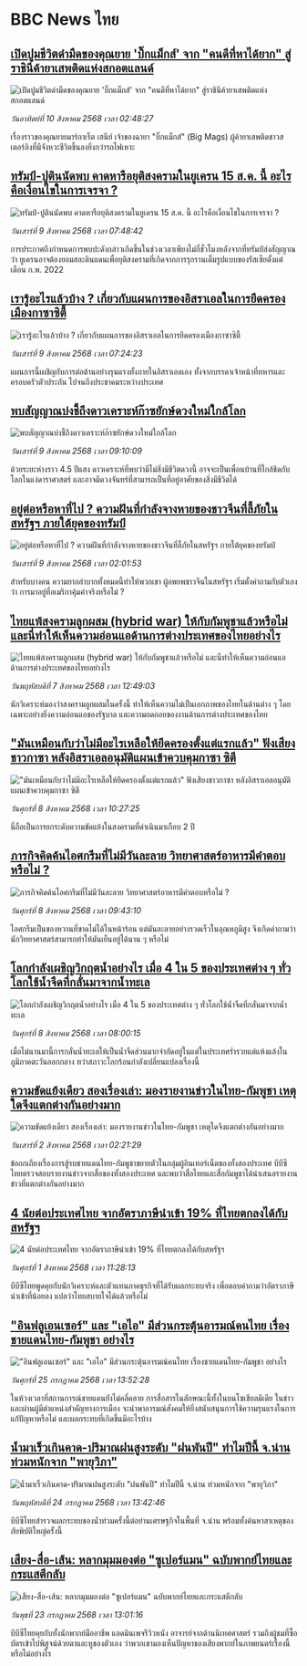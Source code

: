# BBC News ไทย## [เปิดปูมชีวิตดำมืดของคุณยาย 'บิ๊กแม็กส์' จาก "คนดีที่หาได้ยาก" สู่ราชินีค้ายาเสพติดแห่งสกอตแลนด์](https://www.bbc.com/thai/articles/c05e6rlz6llo?at_medium=RSS&at_campaign=rss?at_campaign=githubrss)![เปิดปูมชีวิตดำมืดของคุณยาย 'บิ๊กแม็กส์' จาก "คนดีที่หาได้ยาก" สู่ราชินีค้ายาเสพติดแห่งสกอตแลนด์](https://ichef.bbci.co.uk/ace/ws/240/cpsprodpb/b90d/live/6dd23030-73bd-11f0-8071-1788c7e8ae0e.jpg)_วันอาทิตย์ที่ 10 สิงหาคม 2568 เวลา 02:48:27_เรื่องราวของคุณยายมาร์กาเร็ต เฮนีย์ เจ้าของฉายา "บิ๊กแม็กส์" (Big Mags) ผู้ค้ายาเสพติดชาวสเตอร์ลิงที่มีจังหวะชีวิตขึ้นลงยิ่งกว่ารถไฟเหาะ## [ทรัมป์-ปูตินนัดพบ คาดหารือยุติสงครามในยูเครน 15 ส.ค. นี้ อะไรคือเงื่อนไขในการเจรจา ? ](https://www.bbc.com/thai/articles/cvgv457w4q3o?at_medium=RSS&at_campaign=rss?at_campaign=githubrss)![ทรัมป์-ปูตินนัดพบ คาดหารือยุติสงครามในยูเครน 15 ส.ค. นี้ อะไรคือเงื่อนไขในการเจรจา ? ](https://ichef.bbci.co.uk/ace/ws/240/cpsprodpb/89f3/live/5b328460-746d-11f0-ad5a-6daee3ba97a6.jpg)_วันเสาร์ที่ 9 สิงหาคม 2568 เวลา 07:48:42_การประกาศถึงกำหนดการพบปะดังกล่าวเกิดขึ้นในช่วงเวลาเพียงไม่กี่ชั่วโมงหลังจากที่ทรัมป์ส่งสัญญาณว่า ยูเครนอาจต้องยอมสละดินแดนเพื่อยุติสงครามที่เกิดจากการรุกรานเต็มรูปแบบของรัสเซียตั้งแต่เดือน ก.พ. 2022## [เรารู้อะไรแล้วบ้าง ? เกี่ยวกับแผนการของอิสราเอลในการยึดครองเมืองกาซาซิตี้](https://www.bbc.com/thai/articles/c206rd803zgo?at_medium=RSS&at_campaign=rss?at_campaign=githubrss)![เรารู้อะไรแล้วบ้าง ? เกี่ยวกับแผนการของอิสราเอลในการยึดครองเมืองกาซาซิตี้](https://ichef.bbci.co.uk/ace/ws/240/cpsprodpb/238c/live/43cce6c0-7446-11f0-a20f-3b86f375586a.jpg)_วันเสาร์ที่ 9 สิงหาคม 2568 เวลา 07:24:23_แผนการนี้เผชิญกับการต่อต้านอย่างรุนแรงทั้งภายในอิสราเอลเอง ทั้งจากบรรดาเจ้าหน้าที่ทหารและครอบครัวตัวประกัน ไปจนถึงประชาคมระหว่างประเทศ## [พบสัญญาณบ่งชี้ถึงดาวเคราะห์ก๊าซยักษ์ดวงใหม่ใกล้โลก](https://www.bbc.com/thai/articles/ckgl62l6z73o?at_medium=RSS&at_campaign=rss?at_campaign=githubrss)![พบสัญญาณบ่งชี้ถึงดาวเคราะห์ก๊าซยักษ์ดวงใหม่ใกล้โลก](https://ichef.bbci.co.uk/ace/ws/240/cpsprodpb/ac71/live/8273fad0-7450-11f0-8071-1788c7e8ae0e.jpg)_วันเสาร์ที่ 9 สิงหาคม 2568 เวลา 09:10:09_ด้วยระยะห่างราว 4.5 ปีแสง ดาวเคราะห์ที่พบว่ามีไม่สิ่งมีชีวิตดวงนี้ อาจจะเป็นเพื่อนบ้านที่ใกล้ชิดกับโลกในแง่ดาราศาสตร์ และอาจมีดวงจันทร์ที่สามารถเป็นที่อยู่อาศัยของสิ่งมีชีวิตได้## [อยู่ต่อหรือหาที่ไป ? ความฝันที่กำลังจางหายของชาวจีนที่ลี้ภัยในสหรัฐฯ ภายใต้ยุคของทรัมป์](https://www.bbc.com/thai/articles/c1kz4pm20vdo?at_medium=RSS&at_campaign=rss?at_campaign=githubrss)![อยู่ต่อหรือหาที่ไป ? ความฝันที่กำลังจางหายของชาวจีนที่ลี้ภัยในสหรัฐฯ ภายใต้ยุคของทรัมป์](https://ichef.bbci.co.uk/ace/ws/240/cpsprodpb/b02e/live/7312fa30-7119-11f0-89ea-4d6f9851f623.jpg)_วันเสาร์ที่ 9 สิงหาคม 2568 เวลา 02:01:53_สำหรับบางคน ความยากลำบากทั้งหมดนี้ทำให้พวกเขา ผู้อพยพชาวจีนในสหรัฐฯ เริ่มตั้งคำถามกับตัวเองว่า การมาอยู่ที่อเมริกาคุ้มค่าจริงหรือไม่ ?## [ไทยแพ้สงครามลูกผสม (hybrid war) ให้กับกัมพูชาแล้วหรือไม่ และนี่ทำให้เห็นความอ่อนแอด้านการต่างประเทศของไทยอย่างไร](https://www.bbc.com/thai/articles/cgr95grdz1eo?at_medium=RSS&at_campaign=rss?at_campaign=githubrss)![ไทยแพ้สงครามลูกผสม (hybrid war) ให้กับกัมพูชาแล้วหรือไม่ และนี่ทำให้เห็นความอ่อนแอด้านการต่างประเทศของไทยอย่างไร](https://ichef.bbci.co.uk/ace/ws/240/cpsprodpb/007e/live/eb5fcec0-7383-11f0-8071-1788c7e8ae0e.jpg)_วันพฤหัสบดีที่ 7 สิงหาคม 2568 เวลา 12:49:03_นักวิเคราะห์มองว่าสงครามลูกผสมในครั้งนี้ ทำให้เห็นความไม่เป็นเอกภาพของไทยในด้านต่าง ๆ โดยเฉพาะอย่างยิ่งความอ่อนแอของรัฐบาล และความถดถอยของงานด้านการต่างประเทศของไทย## ["มันเหมือนกับว่าไม่มีอะไรเหลือให้ยึดครองตั้งแต่แรกแล้ว" ฟังเสียงชาวกาซา หลังอิสราเอลอนุมัติแผนเข้าควบคุมกาซา ซิตี](https://www.bbc.com/thai/articles/cev24mxp8zyo?at_medium=RSS&at_campaign=rss?at_campaign=githubrss)!["มันเหมือนกับว่าไม่มีอะไรเหลือให้ยึดครองตั้งแต่แรกแล้ว" ฟังเสียงชาวกาซา หลังอิสราเอลอนุมัติแผนเข้าควบคุมกาซา ซิตี](https://ichef.bbci.co.uk/ace/ws/240/cpsprodpb/e28d/live/4d04be10-741f-11f0-a6a2-dd8fdce09f63.jpg)_วันศุกร์ที่ 8 สิงหาคม 2568 เวลา 10:27:25_นี่ถือเป็นการยกระดับความขัดแย้งในสงครามที่ดำเนินมาเกือบ 2 ปี## [ภารกิจคิดค้นไอศกรีมที่ไม่มีวันละลาย วิทยาศาสตร์อาหารมีคำตอบหรือไม่ ?](https://www.bbc.com/thai/articles/c62nveez37po?at_medium=RSS&at_campaign=rss?at_campaign=githubrss)![ภารกิจคิดค้นไอศกรีมที่ไม่มีวันละลาย วิทยาศาสตร์อาหารมีคำตอบหรือไม่ ?](https://ichef.bbci.co.uk/ace/ws/240/cpsprodpb/0608/live/c17c5370-7433-11f0-a20f-3b86f375586a.jpg)_วันศุกร์ที่ 8 สิงหาคม 2568 เวลา 09:43:10_ไอศกรีมเป็นของหวานที่ขาดไม่ได้ในหน้าร้อน แต่มันละลายอย่างรวดเร็วในอุณหภูมิสูง จึงเกิดคำถามว่านักวิทยาศาสตร์สามารถทำให้มันเย็นอยู่ได้นาน ๆ หรือไม่## [โลกกำลังเผชิญวิกฤตน้ำอย่างไร เมื่อ 4 ใน 5 ของประเทศต่าง ๆ ทั่วโลกใช้น้ำจืดที่กลั่นมาจากน้ำทะเล](https://www.bbc.com/thai/articles/clyrzjdwl18o?at_medium=RSS&at_campaign=rss?at_campaign=githubrss)![โลกกำลังเผชิญวิกฤตน้ำอย่างไร เมื่อ 4 ใน 5 ของประเทศต่าง ๆ ทั่วโลกใช้น้ำจืดที่กลั่นมาจากน้ำทะเล](https://ichef.bbci.co.uk/ace/ws/240/cpsprodpb/6880/live/116dc940-739e-11f0-a975-cb151ca452f4.jpg)_วันศุกร์ที่ 8 สิงหาคม 2568 เวลา 08:00:15_เมื่อไม่นานมานี้การกลั่นน้ำทะเลให้เป็นน้ำจืดส่วนมากจำกัดอยู่ในแต่ในประเทศร่ำรวยแต่แห้งแล้งในภูมิภาคตะวันออกกลาง ทว่าสภาวะโลกร้อนกำลังเปลี่ยนแปลงเรื่องนี้## [ความขัดแย้งเดียว สองเรื่องเล่า: มองรายงานข่าวในไทย-กัมพูชา เหตุใดจึงแตกต่างกันอย่างมาก](https://www.bbc.com/thai/articles/ckgj9nj8q2yo?at_medium=RSS&at_campaign=rss?at_campaign=githubrss)![ความขัดแย้งเดียว สองเรื่องเล่า: มองรายงานข่าวในไทย-กัมพูชา เหตุใดจึงแตกต่างกันอย่างมาก](https://ichef.bbci.co.uk/ace/ws/240/cpsprodpb/c720/live/35ac2d10-6f48-11f0-af20-030418be2ca5.jpg)_วันเสาร์ที่ 2 สิงหาคม 2568 เวลา 02:21:29_ข้อถกเถียงเรื่องการสู้รบชายแดนไทย-กัมพูชาขยายตัวในกลุ่มผู้อินเทอร์เน็ตของทั้งสองประเทศ บีบีซีไทยตรวจสอบรายงานข่าวจากสื่อของทั้งสองประเทศ และพบว่าสื่อไทยและสื่อกัมพูชาได้นำเสนอรายงานข่าวที่แตกต่างกันอย่างมาก## [4 นัยต่อประเทศไทย จากอัตราภาษีนำเข้า 19% ที่ไทยตกลงได้กับสหรัฐฯ](https://www.bbc.com/thai/articles/c93982k10k5o?at_medium=RSS&at_campaign=rss?at_campaign=githubrss)![4 นัยต่อประเทศไทย จากอัตราภาษีนำเข้า 19% ที่ไทยตกลงได้กับสหรัฐฯ](https://ichef.bbci.co.uk/ace/ws/240/cpsprodpb/c593/live/72a04090-6ebb-11f0-af20-030418be2ca5.jpg)_วันศุกร์ที่ 1 สิงหาคม 2568 เวลา 11:28:13_บีบีซีไทยพูดคุยกับนักวิเคราะห์และตัวแทนภาคธุรกิจที่ได้รับผลกระทบจริง เพื่อตอบคำถามว่าอัตราภาษีนำเข้าที่น้อยลง แปลว่าไทยสบายใจได้แล้วหรือไม่## ["อินฟลูเอนเซอร์" และ "เอไอ" มีส่วนกระตุ้นอารมณ์คนไทย เรื่องชายแดนไทย-กัมพูชา อย่างไร](https://www.bbc.com/thai/articles/cj0m0d7gm88o?at_medium=RSS&at_campaign=rss?at_campaign=githubrss)!["อินฟลูเอนเซอร์" และ "เอไอ" มีส่วนกระตุ้นอารมณ์คนไทย เรื่องชายแดนไทย-กัมพูชา อย่างไร](https://ichef.bbci.co.uk/ace/ws/240/cpsprodpb/f22e/live/76f14110-695e-11f0-89ea-4d6f9851f623.jpg)_วันศุกร์ที่ 25 กรกฎาคม 2568 เวลา 13:52:28_ในห้วงเวลาที่สถานการณ์ชายแดนยังไม่คลี่คลาย การสื่อสารในลักษณะนี้ทั้งในบนโซเชียลมีเดีย ในข่าว และผ่านผู้มีตำแหน่งสำคัญทางการเมือง จะนำพาอารมณ์สังคมให้ยิ่งสนับสนุนการใช้ความรุนแรงในการแก้ปัญหาหรือไม่ และผลกระทบที่เกิดขึ้นมีอะไรบ้าง## [น้ำมาเร็วเกินคาด-ปริมาณฝนสูงระดับ "ฝนพันปี" ทำไมปีนี้ จ.น่าน ท่วมหนักจาก "พายุวิภา"](https://www.bbc.com/thai/articles/c3ene8x44yno?at_medium=RSS&at_campaign=rss?at_campaign=githubrss)![น้ำมาเร็วเกินคาด-ปริมาณฝนสูงระดับ "ฝนพันปี" ทำไมปีนี้ จ.น่าน ท่วมหนักจาก "พายุวิภา"](https://ichef.bbci.co.uk/ace/ws/240/cpsprodpb/6acf/live/6eba5ce0-68b2-11f0-af20-030418be2ca5.jpg)_วันพฤหัสบดีที่ 24 กรกฎาคม 2568 เวลา 13:42:46_บีบีซีไทยสำรวจผลกระทบของน้ำท่วมครั้งนี้ต่อย่านเศรษฐกิจในพื้นที่ จ.น่าน พร้อมทั้งค้นหาสาเหตุของภัยพิบัติใหญ่ครั้งนี้## [เสียง-สื่อ-เส้น: หลากมุมมองต่อ "ซูเปอร์แมน" ฉบับพากย์ไทยและกระแสตีกลับ](https://www.bbc.com/thai/articles/cvgnj92pnlxo?at_medium=RSS&at_campaign=rss?at_campaign=githubrss)![เสียง-สื่อ-เส้น: หลากมุมมองต่อ "ซูเปอร์แมน" ฉบับพากย์ไทยและกระแสตีกลับ](https://ichef.bbci.co.uk/ace/ws/240/cpsprodpb/bb38/live/df77d270-663f-11f0-89ea-4d6f9851f623.jpg)_วันพุธที่ 23 กรกฎาคม 2568 เวลา 13:01:16_บีบีซีไทยคุยกับทั้งนักพากย์มืออาชีพ แอดมินเพจรีวิวหนัง อาจารย์จากด้านนิเทศศาสตร์ รวมถึงผู้ชมที่ซื้อบัตรเข้าไปพิสูจน์ด้วยตาและหูของตัวเอง ว่าพวกเขามองเห็นปัญหาของเสียงพากย์ในภาพยนตร์เรื่องนี้หรือไม่อย่างไร